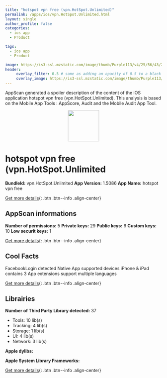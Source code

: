 ```yaml
---
title: "hotspot vpn free (vpn.HotSpot.Unlimited)"
permalink: /apps/ios/vpn.HotSpot.Unlimited.html
layout: single
author_profile: false
categories: 
  - ios app 
  - Product 

tags: 
  - ios app 
  - Product 

image: https://is3-ssl.mzstatic.com/image/thumb/Purple113/v4/25/56/43/25564302-a18a-0e52-3db9-eeb1c0fe1406/AppIcon-0-0-1x_U007emarketing-0-0-0-7-0-0-sRGB-0-0-0-GLES2_U002c0-512MB-85-220-0-0.png/512x512bb.jpg
header: 
     overlay_filter: 0.5 # same as adding an opacity of 0.5 to a black background
     overlay_image: https://is3-ssl.mzstatic.com/image/thumb/Purple113/v4/25/56/43/25564302-a18a-0e52-3db9-eeb1c0fe1406/AppIcon-0-0-1x_U007emarketing-0-0-0-7-0-0-sRGB-0-0-0-GLES2_U002c0-512MB-85-220-0-0.png/512x512bb.jpg
---
```

AppScan generated a spoiler description of the content of the iOS application hotspot vpn free (vpn.HotSpot.Unlimited). This analysis is based on the Mobile App Tools : AppScore, Audit and the Mobile Audit App Tool.

  
  
<div style="text-align: center;"><img src="https://is3-ssl.mzstatic.com/image/thumb/Purple113/v4/25/56/43/25564302-a18a-0e52-3db9-eeb1c0fe1406/AppIcon-0-0-1x_U007emarketing-0-0-0-7-0-0-sRGB-0-0-0-GLES2_U002c0-512MB-85-220-0-0.png/512x512bb.jpg" width="100" height="100"></div>  
  
# hotspot vpn free (vpn.HotSpot.Unlimited

**BundleId:** vpn.HotSpot.Unlimited
**App Version:** 1.5086
**App Name:** hotspot vpn free


[Get more details](/pricing.html){: .btn .btn--info .align-center}  
  
## AppScan informations 

**Number of permissions:** 5
**Private keys:** 29
**Public keys:** 6
**Custom keys:** 10
**Low securit keys:** 1
  
[Get more details](/pricing.html){: .btn .btn--info .align-center}

## Cool Facts

FacebookLogin detected
Native App
supported devices iPhone & iPad
contains 3 App extensions
support multiple languages
  
[Get more details](/pricing.html){: .btn .btn--info .align-center}

## Librairies 
**Number of Third Party Library detected:** 37
- Tools: 10 lib(s)
- Tracking: 4 lib(s)
- Storage: 1 lib(s)
- UI: 4 lib(s)
- Network: 3 lib(s)

**Apple dylibs:**


**Apple System Library Frameworks:**


  
[Get more details](/pricing.html){: .btn .btn--info .align-center}

